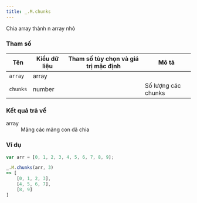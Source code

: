 ```yaml
---
title: _.M.chunks
---
```


Chia array thành n array nhỏ

### Tham số
<table class="table table-striped">
    <thead>
    <tr>
        <th>Tên</th>
        <th>Kiểu dữ liệu</th>
        <th>Tham số tùy chọn và giá trị mặc định</th>
        <th>Mô tả</th>
    </tr>
    </thead>
    <tbody>
    <tr>
        <td><code>array</code></td>
        <td>array</td>
        <td></td>
        <td></td>
    </tr>
    <tr>
        <td><code>chunks</code></td>
        <td>number</td>
        <td></td>
        <td>Số lượng các chunks</td>
    </tr>
    </tbody>
</table>

### Kết quả trả về
<dl class="dl-horizontal">
    <dt>array</dt>
    <dd>Mảng các mảng con đã chia</dd>
</dl>

### Ví dụ
```js
var arr = [0, 1, 2, 3, 4, 5, 6, 7, 8, 9];

_.M.chunks(arr, 3)
=> [
    [0, 1, 2, 3],
    [4, 5, 6, 7],
    [8, 9]
]
```
